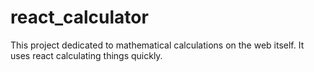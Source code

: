 # react_calculator
This project dedicated to mathematical calculations on the web itself. It uses react calculating things quickly.
